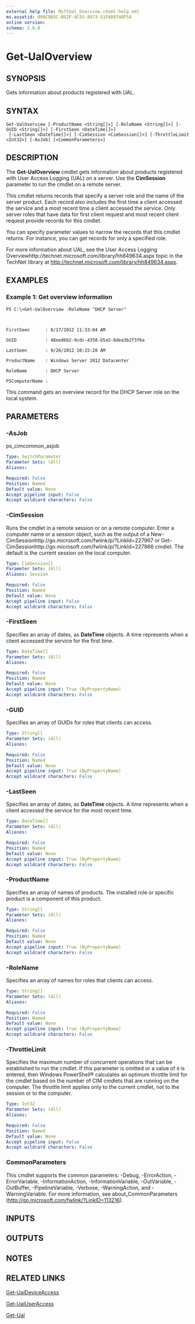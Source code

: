 ```yaml
---
external help file: MsftUal_Overview.cdxml-help.xml
ms.assetid: 098C9B5C-B92F-4C55-8973-51FA89748F54
online version: 
schema: 2.0.0
---
```


# Get-UalOverview

## SYNOPSIS
Gets information about products registered with UAL.

## SYNTAX

```
Get-UalOverview [-ProductName <String[]>] [-RoleName <String[]>] [-GUID <String[]>] [-FirstSeen <DateTime[]>]
 [-LastSeen <DateTime[]>] [-CimSession <CimSession[]>] [-ThrottleLimit <Int32>] [-AsJob] [<CommonParameters>]
```

## DESCRIPTION
The **Get-UalOverview** cmdlet gets information about products registered with User Access Logging (UAL) on a server.
Use the **CimSession** parameter to run the cmdlet on a remote server.

This cmdlet returns records that specify a server role and the name of the server product.
Each record also includes the first time a client accessed the service and a most recent time a client accessed the service.
Only server roles that have data for first client request and most recent client request provide records for this cmdlet.

You can specify parameter values to narrow the records that this cmdlet returns.
For instance, you can get records for only a specified role.

For more information about UAL, see the User Access Logging Overviewhttp://technet.microsoft.com/library/hh849634.aspx topic in the TechNet library at http://technet.microsoft.com/library/hh849634.aspx.

## EXAMPLES

### Example 1: Get overview information
```
PS C:\>Get-UalOverview -RoleName "DHCP Server"



FirstSeen      : 8/17/2012 11:33:04 AM

GUID           : 48eed6b2-9cdc-4358-b5a5-8dea3b2f3f6a

LastSeen       : 9/26/2012 10:15:28 AM

ProductName    : Windows Server 2012 Datacenter

RoleName       : DHCP Server

PSComputerName :
```

This command gets an overview record for the DHCP Server role on the local system.

## PARAMETERS

### -AsJob
ps_cimcommon_asjob

```yaml
Type: SwitchParameter
Parameter Sets: (All)
Aliases: 

Required: False
Position: Named
Default value: None
Accept pipeline input: False
Accept wildcard characters: False
```

### -CimSession
Runs the cmdlet in a remote session or on a remote computer.
Enter a computer name or a session object, such as the output of a New-CimSessionhttp://go.microsoft.com/fwlink/p/?LinkId=227967 or Get-CimSessionhttp://go.microsoft.com/fwlink/p/?LinkId=227966 cmdlet.
The default is the current session on the local computer.

```yaml
Type: CimSession[]
Parameter Sets: (All)
Aliases: Session

Required: False
Position: Named
Default value: None
Accept pipeline input: False
Accept wildcard characters: False
```

### -FirstSeen
Specifies an array of dates, as **DateTime** objects.
A time represents when a client accessed the service for the first time.

```yaml
Type: DateTime[]
Parameter Sets: (All)
Aliases: 

Required: False
Position: Named
Default value: None
Accept pipeline input: True (ByPropertyName)
Accept wildcard characters: False
```

### -GUID
Specifies an array of GUIDs for roles that clients can access.

```yaml
Type: String[]
Parameter Sets: (All)
Aliases: 

Required: False
Position: Named
Default value: None
Accept pipeline input: True (ByPropertyName)
Accept wildcard characters: False
```

### -LastSeen
Specifies an array of dates, as **DateTime** objects.
A time represents when a client accessed the service for the most recent time.

```yaml
Type: DateTime[]
Parameter Sets: (All)
Aliases: 

Required: False
Position: Named
Default value: None
Accept pipeline input: True (ByPropertyName)
Accept wildcard characters: False
```

### -ProductName
Specifies an array of names of products.
The installed role or specific product is a component of this product.

```yaml
Type: String[]
Parameter Sets: (All)
Aliases: 

Required: False
Position: Named
Default value: None
Accept pipeline input: True (ByPropertyName)
Accept wildcard characters: False
```

### -RoleName
Specifies an array of names for roles that clients can access.

```yaml
Type: String[]
Parameter Sets: (All)
Aliases: 

Required: False
Position: Named
Default value: None
Accept pipeline input: True (ByPropertyName)
Accept wildcard characters: False
```

### -ThrottleLimit
Specifies the maximum number of concurrent operations that can be established to run the cmdlet.
If this parameter is omitted or a value of `0` is entered, then Windows PowerShell® calculates an optimum throttle limit for the cmdlet based on the number of CIM cmdlets that are running on the computer.
The throttle limit applies only to the current cmdlet, not to the session or to the computer.

```yaml
Type: Int32
Parameter Sets: (All)
Aliases: 

Required: False
Position: Named
Default value: None
Accept pipeline input: False
Accept wildcard characters: False
```

### CommonParameters
This cmdlet supports the common parameters: -Debug, -ErrorAction, -ErrorVariable, -InformationAction, -InformationVariable, -OutVariable, -OutBuffer, -PipelineVariable, -Verbose, -WarningAction, and -WarningVariable. For more information, see about_CommonParameters (http://go.microsoft.com/fwlink/?LinkID=113216).

## INPUTS

## OUTPUTS

## NOTES

## RELATED LINKS

[Get-UalDeviceAccess](./Get-UalDeviceAccess.md)

[Get-UalUserAccess](./Get-UalUserAccess.md)

[Get-Ual](./Get-Ual.md)

